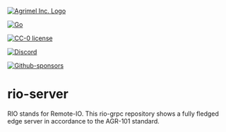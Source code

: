 [![Agrimel Inc. Logo](https://agrimel.org/wp-content/uploads/2022/07/Agrimel-Inc.-Main-Logo-2000x1500_cropped_white-337x68.png)](https://agrimel.org/)

[![Go](https://img.shields.io/badge/go-%2300ADD8.svg?style=for-the-badge&logo=go&logoColor=white)](https://go.dev/)

[![CC-0 license](https://img.shields.io/badge/License-CC--0-blue.svg)](https://creativecommons.org/publicdomain/zero/1.0/)

[![Discord](https://img.shields.io/badge/%3CServer%3E-%237289DA.svg?style=for-the-badge&logo=discord&logoColor=white)](https://discord.gg/E5XaRkMamn)

[![Github-sponsors](https://img.shields.io/badge/sponsor-30363D?style=for-the-badge&logo=GitHub-Sponsors&logoColor=#EA4AAA)](https://donorbox.org/agrimel-inc)

# rio-server
RIO stands for Remote-IO. This rio-grpc repository shows a fully fledged edge server in accordance to the AGR-101 standard.
